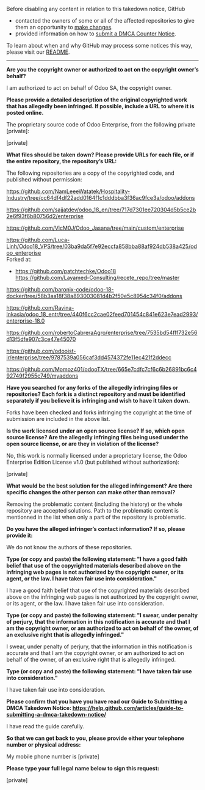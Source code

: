 Before disabling any content in relation to this takedown notice, GitHub
- contacted the owners of some or all of the affected repositories to give them an opportunity to [make changes](https://docs.github.com/en/github/site-policy/dmca-takedown-policy#a-how-does-this-actually-work).
- provided information on how to [submit a DMCA Counter Notice](https://docs.github.com/en/articles/guide-to-submitting-a-dmca-counter-notice).

To learn about when and why GitHub may process some notices this way, please visit our [README](https://github.com/github/dmca/blob/master/README.md#anatomy-of-a-takedown-notice).

---

**Are you the copyright owner or authorized to act on the copyright
owner’s behalf?**

I am authorized to act on behalf of Odoo SA, the copyright owner.

**Please provide a detailed description of the original copyrighted work
that has allegedly been infringed. If possible, include a URL to where
it is posted online.**

The proprietary source code of Odoo Enterprise, from the following
private [private]:

[private]

**What files should be taken down? Please provide URLs for each file, or
if the entire repository, the repository’s URL:**

The following repositories are a copy of the copyrighted code, and published
without permission:

https://github.com/NamLeeeWatatek/Hospitality-Industry/tree/cc64df4df22add0164f1c1dddbba3f36ac9fce3a/odoo/addons

https://github.com/sajjatdev/odoo_18_en/tree/717d7301ee720304d5b5ce2b2e6f93f6b80756d2/enterprise

https://github.com/VicM0J/Odoo_Jasana/tree/main/custom/enterprise

https://github.com/Luca-Linh/Odoo18_VPS/tree/03ba9da5f7e92eccfa858bba88af924db538a425/odoo_enterprise  
Forked at:  
- https://github.com/patchtechke/Odoo18  
https://github.com/Layamed-Consulting/recete_repo/tree/master

https://github.com/baronix-code/odoo-18-docker/tree/58b3aa18f38a893003081d4b2f50e5c8954c34f0/addons

https://github.com/Ravina-lnkasia/odoo_18_entr/tree/440f6cc2cae02feed701454c841e623e7ead2993/enterprise-18.0

https://github.com/robertoCabreraAgro/enterprise/tree/7535bd54fff732e56d13f5dfe907c3ce47e45070

https://github.com/odooist-ir/enterprise/tree/9787539a056caf3dd4574372fe11ec421f2ddecc

https://github.com/Momoz401/odooTX/tree/665e7cdfc7cf6c6b26891bc6c492749f2955c749/myaddons


**Have you searched for any forks of the allegedly infringing files or
repositories? Each fork is a distinct repository and must be identified
separately if you believe it is infringing and wish to have it taken down.**

Forks have been checked and forks infringing the copyright at the time of
submission are included in the above list.

**Is the work licensed under an open source license? If so, which open
source license? Are the allegedly infringing files being used under the
open source license, or are they in violation of the license?**

No, this work is normally licensed under a proprietary license, the Odoo
Enterprise Edition License v1.0 (but published without authorization):

[private]

**What would be the best solution for the alleged infringement? Are
there specific changes the other person can make other than removal?**

Removing the problematic content (including the history) or the whole repository
are accepted solutions. Path to the problematic content is mentionned in the
list when only a part of the repository is problematic.

**Do you have the alleged infringer’s contact information? If so, please
provide it:**

We do not know the authors of these repositories.

**Type (or copy and paste) the following statement: "I have a good faith
belief that use of the copyrighted materials described above on the
infringing web pages is not authorized by the copyright owner, or its
agent, or the law. I have taken fair use into consideration."**

I have a good faith belief that use of the copyrighted materials
described above on the infringing web pages is not authorized by the
copyright owner, or its agent, or the law. I have taken fair use into
consideration.

**Type (or copy and paste) the following statement: "I swear, under
penalty of perjury, that the information in this notification is
accurate and that I am the copyright owner, or am authorized to act on
behalf of the owner, of an exclusive right that is allegedly infringed."**

I swear, under penalty of perjury, that the information in this
notification is accurate and that I am the copyright owner, or am
authorized to act on behalf of the owner, of an exclusive right that is
allegedly infringed.

**Type (or copy and paste) the following statement: "I have taken fair use
into consideration."**

I have taken fair use into consideration.

**Please confirm that you have you have read our Guide to Submitting a
DMCA Takedown Notice:
https://help.github.com/articles/guide-to-submitting-a-dmca-takedown-notice/**

I have read the guide carefully.

**So that we can get back to you, please provide either your telephone
number or physical address:**

My mobile phone number is [private]

**Please type your full legal name below to sign this request:**

[private]
